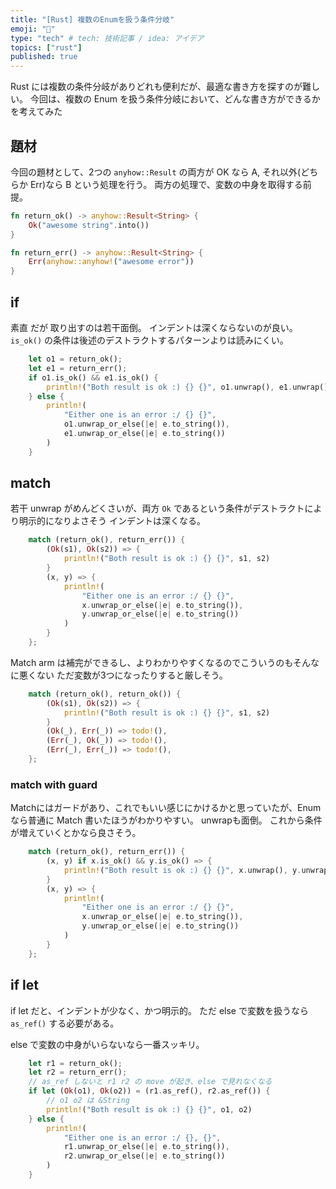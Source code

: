 ```yaml
---
title: "[Rust] 複数のEnumを扱う条件分岐"
emoji: "🎃"
type: "tech" # tech: 技術記事 / idea: アイデア
topics: ["rust"]
published: true
---
```


Rust には複数の条件分岐がありどれも便利だが、最適な書き方を探すのが難しい。
今回は、複数の Enum を扱う条件分岐において、どんな書き方ができるかを考えてみた

## 題材

今回の題材として、2つの `anyhow::Result` の両方が OK なら A, それ以外(どちらか Err)なら B という処理を行う。
両方の処理で、変数の中身を取得する前提。

```rust
fn return_ok() -> anyhow::Result<String> {
    Ok("awesome string".into())
}

fn return_err() -> anyhow::Result<String> {
    Err(anyhow::anyhow!("awesome error"))
}
```

## if

素直 だが 取り出すのは若干面倒。
インデントは深くならないのが良い。`is_ok()` の条件は後述のデストラクトするパターンよりは読みにくい。

```rust
    let o1 = return_ok();
    let e1 = return_err();
    if o1.is_ok() && e1.is_ok() {
        println!("Both result is ok :) {} {}", o1.unwrap(), e1.unwrap())
    } else {
        println!(
            "Either one is an error :/ {} {}",
            o1.unwrap_or_else(|e| e.to_string()),
            e1.unwrap_or_else(|e| e.to_string())
        )
    }
```

## match

若干 unwrap がめんどくさいが、両方 `Ok` であるという条件がデストラクトにより明示的になりよさそう
インデントは深くなる。

```rust
    match (return_ok(), return_err()) {
        (Ok(s1), Ok(s2)) => {
            println!("Both result is ok :) {} {}", s1, s2)
        }
        (x, y) => {
            println!(
                "Either one is an error :/ {} {}",
                x.unwrap_or_else(|e| e.to_string()),
                y.unwrap_or_else(|e| e.to_string())
            )
        }
    };
```

Match arm は補完ができるし、よりわかりやすくなるのでこういうのもそんなに悪くない
ただ変数が3つになったりすると厳しそう。

```rust
    match (return_ok(), return_ok()) {
        (Ok(s1), Ok(s2)) => {
            println!("Both result is ok :) {} {}", s1, s2)
        }
        (Ok(_), Err(_)) => todo!(),
        (Err(_), Ok(_)) => todo!(),
        (Err(_), Err(_)) => todo!(),
    };
```

### match with guard

Matchにはガードがあり、これでもいい感じにかけるかと思っていたが、Enumなら普通に Match 書いたほうがわかりやすい。
unwrapも面倒。
これから条件が増えていくとかなら良さそう。

```rust
    match (return_ok(), return_err()) {
        (x, y) if x.is_ok() && y.is_ok() => {
            println!("Both result is ok :) {} {}", x.unwrap(), y.unwrap())
        }
        (x, y) => {
            println!(
                "Either one is an error :/ {} {}",
                x.unwrap_or_else(|e| e.to_string()),
                y.unwrap_or_else(|e| e.to_string())
            )
        }
    };
```

## if let

if let だと、インデントが少なく、かつ明示的。
ただ else で変数を扱うなら `as_ref()` する必要がある。

else で変数の中身がいらないなら一番スッキリ。

```rust
    let r1 = return_ok();
    let r2 = return_err();
    // as_ref しないと r1 r2 の move が起き、else で見れなくなる
    if let (Ok(o1), Ok(o2)) = (r1.as_ref(), r2.as_ref()) {
        // o1 o2 は &String
        println!("Both result is ok :) {} {}", o1, o2)
    } else {
        println!(
            "Either one is an error :/ {}, {}",
            r1.unwrap_or_else(|e| e.to_string()),
            r2.unwrap_or_else(|e| e.to_string())
        )
    }
```